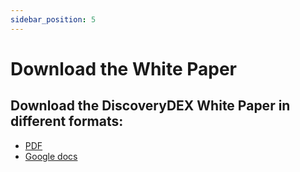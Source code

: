 ```yaml
---
sidebar_position: 5
---
```

# Download the White Paper

## Download the DiscoveryDEX White Paper in different formats:
- [PDF](https://)
- [Google docs](https://)
